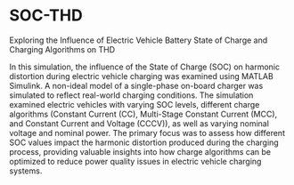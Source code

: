 # SOC-THD
Exploring the Influence of Electric Vehicle Battery State of Charge and Charging Algorithms on THD 

In this simulation, the influence of the State of Charge (SOC) on harmonic distortion during electric vehicle charging was examined using MATLAB Simulink. A non-ideal model of a single-phase on-board charger was simulated to reflect real-world charging conditions. The simulation examined electric vehicles with varying SOC levels, different charge algorithms (Constant Current (CC), Multi-Stage Constant Current (MCC), and Constant Current and Voltage (CCCV)), as well as varying nominal voltage and nominal power. The primary focus was to assess how different SOC values impact the harmonic distortion produced during the charging process, providing valuable insights into how charge algorithms can be optimized to reduce power quality issues in electric vehicle charging systems.
